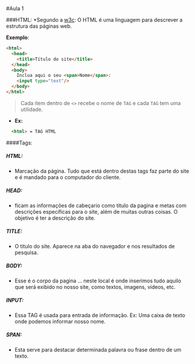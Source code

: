 #Aula 1

###HTML:
*Segundo a [w3c](http://www.w3.org/standards/webdesign/htmlcss): O HTML é uma linguagem para descrever a estrutura das páginas web.

**Exemplo**:
```html
<html>
  <head>
    <title>Título do site</title>
  </head>
  <body>
    Inclua aqui o seu <span>Nome</span>: 
    <input type="text"/>
  </body>
</html>

```
> Cada item dentro de `<>` recebe o nome de `TAG` e cada `TAG` tem uma utilidade. 
* **Ex:** 
```html 
  <html> = TAG HTML 
```

####Tags:

##### HTML: 
* Marcação da página. Tudo que está dentro destas tags faz parte do site e é mandado para o computador do cliente.

##### HEAD:
* ficam as informações de cabeçario como titulo da pagina e metas com descrições especificas para o site, além de muitas outras coisas. O objetivo é ter a descrição do site. 

##### TITLE:
* O titulo do site. Aparece na aba do navegador e nos resultados de pesquisa.

##### BODY:
* Esse é o corpo da pagina ... neste local é onde inserimos tudo aquilo que será exibido no nosso site, como textos, imagens, videos, etc.

##### INPUT:
* Essa TAG é usada para entrada de informação. Ex: Uma caixa de texto onde podemos informar nosso nome.

##### SPAN:
* Esta serve para destacar determinada palavra ou frase dentro de um texto.
